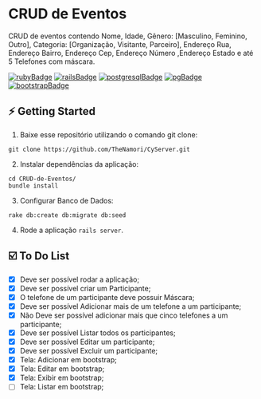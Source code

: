 # CRUD de Eventos

CRUD de eventos contendo Nome, Idade, Gênero: [Masculino, Feminino, Outro], Categoria: [Organização, Visitante, Parceiro], Endereço Rua, Endereço Bairro, Endereço Cep, Endereço Número ,Endereço Estado e até 5 Telefones com máscara.

[![rubyBadge](https://img.shields.io/badge/Ruby-2.4.10-5a4272)](https://ruby-doc.org/stdlib-2.4.10/)
[![railsBadge](https://img.shields.io/badge/Rails-4.2.11-5a4272)](https://rubygems.org/gems/rails/versions/4.2.11)
[![postgresqlBadge](https://img.shields.io/badge/PostgreSQL-12.4.0-5a4272)](https://www.postgresql.org/docs/12/index.html)
[![pgBadge](https://img.shields.io/badge/pg-0.20.0-5a4272)](https://rubygems.org/gems/pg/versions/0.20.0)
[![bootstrapBadge](https://img.shields.io/badge/Bootstrap-4.5.2-5a4272)](https://rubygems.org/gems/bootstrap/versions/4.5.2)

## :zap: Getting Started

1. Baixe esse repositório utilizando o comando git clone:
<pre><code>git clone https://github.com/TheNamori/CyServer.git</code></pre>

2. Instalar dependências da aplicação:
<pre><code>cd CRUD-de-Eventos/
bundle install</code></pre>

3. Configurar Banco de Dados:
<pre><code>rake db:create db:migrate db:seed</code></pre>

4. Rode a aplicação `rails server`.

## :ballot_box_with_check: To Do List

- [x] Deve ser possível rodar a aplicação;
- [x] Deve ser possível criar um Participante;
- [x] O telefone de um participante deve possuir Máscara;
- [x] Deve ser possível Adicionar mais de um telefone a um participante;
- [x] Não Deve ser possível adicionar mais que cinco telefones a um participante;
- [x] Deve ser possível Listar todos os participantes;
- [x] Deve ser possível Editar um participante;
- [x] Deve ser possível Excluir um participante;
- [x] Tela: Adicionar em bootstrap;
- [x] Tela: Editar em bootstrap;
- [x] Tela: Exibir em bootstrap;
- [ ] Tela: Listar em bootstrap;
